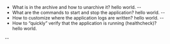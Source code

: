* What is in the archive and how to unarchive it?
hello world.
--
* What are the commands to start and stop the application?
hello world.
--
* How to customize where the application logs are written?
hello world.
--
* How to “quickly” verify that the application is running (healthcheck)?
hello world.

--
